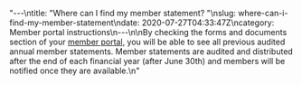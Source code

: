 "---\ntitle: \"Where can I find my member statement? \"\nslug: where-can-i-find-my-member-statement\ndate: 2020-07-27T04:33:47Z\ncategory: Member portal instructions\n---\n\nBy checking the forms and documents section of your [member portal](https://portal.myfuturesuper.com.au/member/login_1), you will be able to see all previous audited annual member statements. Member statements are audited and distributed after the end of each financial year (after June 30th) and members will be notified once they are available.\n"